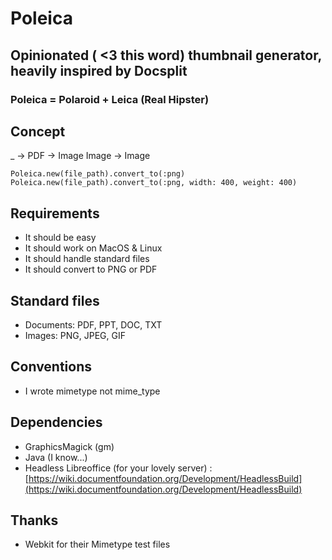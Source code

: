 # Poleica
## Opinionated ( <3 this word) thumbnail generator, heavily inspired by Docsplit
### Poleica = Polaroid + Leica (Real Hipster)


## Concept
_ -> PDF -> Image
Image    -> Image

```
Poleica.new(file_path).convert_to(:png)
Poleica.new(file_path).convert_to(:png, width: 400, weight: 400)
```


## Requirements

- It should be easy
- It should work on MacOS & Linux
- It should handle standard files
- It should convert to PNG or PDF

## Standard files

- Documents: PDF, PPT, DOC, TXT
- Images: PNG, JPEG, GIF


## Conventions

- I wrote mimetype not mime_type

## Dependencies

- GraphicsMagick (gm)
- Java (I know...)
- Headless Libreoffice (for your lovely server) : [https://wiki.documentfoundation.org/Development/HeadlessBuild](https://wiki.documentfoundation.org/Development/HeadlessBuild)

## Thanks

- Webkit for their Mimetype test files